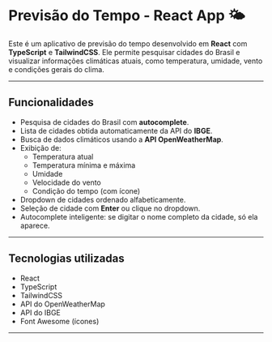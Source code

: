 # Previsão do Tempo - React App 🌤️

Este é um aplicativo de previsão do tempo desenvolvido em **React** com **TypeScript** e **TailwindCSS**. Ele permite pesquisar cidades do Brasil e visualizar informações climáticas atuais, como temperatura, umidade, vento e condições gerais do clima.

---

## Funcionalidades

- Pesquisa de cidades do Brasil com **autocomplete**.
- Lista de cidades obtida automaticamente da API do **IBGE**.
- Busca de dados climáticos usando a **API OpenWeatherMap**.
- Exibição de:
  - Temperatura atual
  - Temperatura mínima e máxima
  - Umidade
  - Velocidade do vento
  - Condição do tempo (com ícone)
- Dropdown de cidades ordenado alfabeticamente.
- Seleção de cidade com **Enter** ou clique no dropdown.
- Autocomplete inteligente: se digitar o nome completo da cidade, só ela aparece.

---

## Tecnologias utilizadas

- React
- TypeScript
- TailwindCSS
- API do OpenWeatherMap
- API do IBGE
- Font Awesome (ícones)

---
